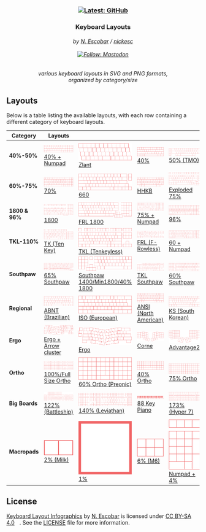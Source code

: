 <h3 align="center" >
  <!--
  github color: brightgreen
  label color: #505050
  mastodon color: #6364FF
  mozilla color: #6e008b
  box color: #F0F0F0
  -->

  <div>
    <a href="https://github.com/nickesc/keyboardLayouts"><img alt="Latest: GitHub" src="https://img.shields.io/github/last-commit/nickesc/keyboardLayouts?display_timestamp=committer&style=for-the-badge&logo=github&label=Latest&labelColor=%23505050&color=brightgreen"></a>
  </div>
  <h3 align="center">
    Keyboard Layouts
  </h3>
  
  <h6 align="center">
    by <a href="https://nickesc.github.io">N. Escobar</a> / <a href="https://github.com/nickesc">nickesc</a>
    <br><br>
    <a href="https://infosec.exchange/@nickesc"><img alt="Follow: Mastodon" src="https://img.shields.io/mastodon/follow/109578095057040584?domain=infosec.exchange&style=for-the-badge&logo=mastodon&label=Follow&labelColor=%23505050&color=%236364FF"></a>
  </h6>
  <h6 align="center">
    various keyboard layouts in SVG and PNG formats,<br>organized by category/size
  </h6>
  <div align="center">
    
  </div>
</h3>


## Layouts

Below is a table listing the available layouts, with each row containing a different category of keyboard layouts.

Category | Layouts | &nbsp;&nbsp;&nbsp;&nbsp;&nbsp;&nbsp;&nbsp;&nbsp;&nbsp;&nbsp;&nbsp;| &nbsp;&nbsp;&nbsp;&nbsp;&nbsp;&nbsp;&nbsp;&nbsp;&nbsp;&nbsp;&nbsp; | &nbsp;&nbsp;&nbsp;&nbsp;&nbsp;&nbsp;&nbsp;&nbsp;&nbsp;&nbsp;&nbsp;| &nbsp;&nbsp;&nbsp;&nbsp;&nbsp;&nbsp;&nbsp;&nbsp;&nbsp;&nbsp;&nbsp;| &nbsp;&nbsp;&nbsp;&nbsp;&nbsp;&nbsp;&nbsp;&nbsp;&nbsp;&nbsp;&nbsp;| &nbsp;&nbsp;&nbsp;&nbsp;&nbsp;&nbsp;&nbsp;&nbsp;&nbsp;&nbsp;&nbsp;| &nbsp;&nbsp;&nbsp;&nbsp;&nbsp;&nbsp;&nbsp;&nbsp;&nbsp;&nbsp;&nbsp;|&nbsp;&nbsp;&nbsp;&nbsp;&nbsp;&nbsp;&nbsp;&nbsp;&nbsp;&nbsp;&nbsp;|
-|-|-|-|-|-|-|-|-|-|
**40%-50%** | <a href='out/SVG/40%25-50%25/40%25 + Numpad.svg'><img src='out/SVG/40%25-50%25/40%25 + Numpad.svg' alt='40% + Numpad.svg'><br>40% + Numpad</a> | <a href='out/SVG/40%25-50%25/Zlant.svg'><img src='out/SVG/40%25-50%25/Zlant.svg' alt='Zlant.svg'><br>Zlant</a> | <a href='out/SVG/40%25-50%25/40%25.svg'><img src='out/SVG/40%25-50%25/40%25.svg' alt='40%.svg'><br>40%</a> | <a href='out/SVG/40%25-50%25/50%25 (TMO).svg'><img src='out/SVG/40%25-50%25/50%25 (TMO).svg' alt='50% (TMO).svg'><br>50% (TMO)</a> | <a href='out/SVG/40%25-50%25/Exploded 45%25.svg'><img src='out/SVG/40%25-50%25/Exploded 45%25.svg' alt='Exploded 45%.svg'><br>Exploded 45%</a> | <a href='out/SVG/40%25-50%25/Mini 1800-40%25 1800-1400.svg'><img src='out/SVG/40%25-50%25/Mini 1800-40%25 1800-1400.svg' alt='Mini 1800-40% 1800-1400.svg'><br>Mini 1800/40% 1800/1400</a> | <a href='out/SVG/40%25-50%25/45%25.svg'><img src='out/SVG/40%25-50%25/45%25.svg' alt='45%.svg'><br>45%</a> | <a href='out/SVG/40%25-50%25/45%25 HHKB.svg'><img src='out/SVG/40%25-50%25/45%25 HHKB.svg' alt='45% HHKB.svg'><br>45% HHKB</a> | 
**60%-75%** | <a href='out/SVG/60%25-75%25/70%25.svg'><img src='out/SVG/60%25-75%25/70%25.svg' alt='70%.svg'><br>70%</a> | <a href='out/SVG/60%25-75%25/660.svg'><img src='out/SVG/60%25-75%25/660.svg' alt='660.svg'><br>660</a> | <a href='out/SVG/60%25-75%25/HHKB.svg'><img src='out/SVG/60%25-75%25/HHKB.svg' alt='HHKB.svg'><br>HHKB</a> | <a href='out/SVG/60%25-75%25/Exploded 75%25.svg'><img src='out/SVG/60%25-75%25/Exploded 75%25.svg' alt='Exploded 75%.svg'><br>Exploded 75%</a> | <a href='out/SVG/60%25-75%25/Exploded 65%25.svg'><img src='out/SVG/60%25-75%25/Exploded 65%25.svg' alt='Exploded 65%.svg'><br>Exploded 65%</a> | <a href='out/SVG/60%25-75%25/60%25.svg'><img src='out/SVG/60%25-75%25/60%25.svg' alt='60%.svg'><br>60%</a> | <a href='out/SVG/60%25-75%25/63-64%25-GK64.svg'><img src='out/SVG/60%25-75%25/63-64%25-GK64.svg' alt='63-64%-GK64.svg'><br>63/64%/GK64</a> | <a href='out/SVG/60%25-75%25/75%25.svg'><img src='out/SVG/60%25-75%25/75%25.svg' alt='75%.svg'><br>75%</a> | <a href='out/SVG/60%25-75%25/65%25.svg'><img src='out/SVG/60%25-75%25/65%25.svg' alt='65%.svg'><br>65%</a> | 
**1800 & 96%** | <a href='out/SVG/1800 & 96%25/1800.svg'><img src='out/SVG/1800 & 96%25/1800.svg' alt='1800.svg'><br>1800</a> | <a href='out/SVG/1800 & 96%25/FRL 1800.svg'><img src='out/SVG/1800 & 96%25/FRL 1800.svg' alt='FRL 1800.svg'><br>FRL 1800</a> | <a href='out/SVG/1800 & 96%25/75%25 + Numpad.svg'><img src='out/SVG/1800 & 96%25/75%25 + Numpad.svg' alt='75% + Numpad.svg'><br>75% + Numpad</a> | <a href='out/SVG/1800 & 96%25/96%25.svg'><img src='out/SVG/1800 & 96%25/96%25.svg' alt='96%.svg'><br>96%</a> | <a href='out/SVG/1800 & 96%25/FRL 96%25.svg'><img src='out/SVG/1800 & 96%25/FRL 96%25.svg' alt='FRL 96%.svg'><br>FRL 96%</a> | <a href='out/SVG/1800 & 96%25/Compact 1800.svg'><img src='out/SVG/1800 & 96%25/Compact 1800.svg' alt='Compact 1800.svg'><br>Compact 1800</a> | 
**TKL-110%** | <a href='out/SVG/TKL-110%25/TK (Ten Key).svg'><img src='out/SVG/TKL-110%25/TK (Ten Key).svg' alt='TK (Ten Key).svg'><br>TK (Ten Key)</a> | <a href='out/SVG/TKL-110%25/TKL (Tenkeyless).svg'><img src='out/SVG/TKL-110%25/TKL (Tenkeyless).svg' alt='TKL (Tenkeyless).svg'><br>TKL (Tenkeyless)</a> | <a href='out/SVG/TKL-110%25/FRL (F-Rowless).svg'><img src='out/SVG/TKL-110%25/FRL (F-Rowless).svg' alt='FRL (F-Rowless).svg'><br>FRL (F-Rowless)</a> | <a href='out/SVG/TKL-110%25/60  + Numpad.svg'><img src='out/SVG/TKL-110%25/60  + Numpad.svg' alt='60  + Numpad.svg'><br>60  + Numpad</a> | <a href='out/SVG/TKL-110%25/100%25.svg'><img src='out/SVG/TKL-110%25/100%25.svg' alt='100%.svg'><br>100%</a> | <a href='out/SVG/TKL-110%25/110%25.svg'><img src='out/SVG/TKL-110%25/110%25.svg' alt='110%.svg'><br>110%</a> | 
**Southpaw** | <a href='out/SVG/Southpaw/65%25 Southpaw.svg'><img src='out/SVG/Southpaw/65%25 Southpaw.svg' alt='65% Southpaw.svg'><br>65% Southpaw</a> | <a href='out/SVG/Southpaw/Southpaw 1400-Min1800-40%25 1800.svg'><img src='out/SVG/Southpaw/Southpaw 1400-Min1800-40%25 1800.svg' alt='Southpaw 1400-Min1800-40% 1800.svg'><br>Southpaw 1400/Min1800/40% 1800</a> | <a href='out/SVG/Southpaw/TKL Southpaw.svg'><img src='out/SVG/Southpaw/TKL Southpaw.svg' alt='TKL Southpaw.svg'><br>TKL Southpaw</a> | <a href='out/SVG/Southpaw/60%25 Southpaw.svg'><img src='out/SVG/Southpaw/60%25 Southpaw.svg' alt='60% Southpaw.svg'><br>60% Southpaw</a> | <a href='out/SVG/Southpaw/Full Size Southpaw.svg'><img src='out/SVG/Southpaw/Full Size Southpaw.svg' alt='Full Size Southpaw.svg'><br>Full Size Southpaw</a> | <a href='out/SVG/Southpaw/40%25 Southpaw.svg'><img src='out/SVG/Southpaw/40%25 Southpaw.svg' alt='40% Southpaw.svg'><br>40% Southpaw</a> | 
**Regional** | <a href='out/SVG/Regional/ABNT (Brazilian).svg'><img src='out/SVG/Regional/ABNT (Brazilian).svg' alt='ABNT (Brazilian).svg'><br>ABNT (Brazilian)</a> | <a href='out/SVG/Regional/ISO (European).svg'><img src='out/SVG/Regional/ISO (European).svg' alt='ISO (European).svg'><br>ISO (European)</a> | <a href='out/SVG/Regional/ANSI (North American).svg'><img src='out/SVG/Regional/ANSI (North American).svg' alt='ANSI (North American).svg'><br>ANSI (North American)</a> | <a href='out/SVG/Regional/KS (South Korean).svg'><img src='out/SVG/Regional/KS (South Korean).svg' alt='KS (South Korean).svg'><br>KS (South Korean)</a> | <a href='out/SVG/Regional/JIS (Japanese).svg'><img src='out/SVG/Regional/JIS (Japanese).svg' alt='JIS (Japanese).svg'><br>JIS (Japanese)</a> | 
**Ergo** | <a href='out/SVG/Ergo/Ergo + Arrow cluster.svg'><img src='out/SVG/Ergo/Ergo + Arrow cluster.svg' alt='Ergo + Arrow cluster.svg'><br>Ergo + Arrow cluster</a> | <a href='out/SVG/Ergo/Ergo.svg'><img src='out/SVG/Ergo/Ergo.svg' alt='Ergo.svg'><br>Ergo</a> | <a href='out/SVG/Ergo/Corne.svg'><img src='out/SVG/Ergo/Corne.svg' alt='Corne.svg'><br>Corne</a> | <a href='out/SVG/Ergo/Advantage2.svg'><img src='out/SVG/Ergo/Advantage2.svg' alt='Advantage2.svg'><br>Advantage2</a> | <a href='out/SVG/Ergo/Dactyl.svg'><img src='out/SVG/Ergo/Dactyl.svg' alt='Dactyl.svg'><br>Dactyl</a> | <a href='out/SVG/Ergo/Prime E.svg'><img src='out/SVG/Ergo/Prime E.svg' alt='Prime E.svg'><br>Prime E</a> | <a href='out/SVG/Ergo/Ergodox.svg'><img src='out/SVG/Ergo/Ergodox.svg' alt='Ergodox.svg'><br>Ergodox</a> | <a href='out/SVG/Ergo/Atreus.svg'><img src='out/SVG/Ergo/Atreus.svg' alt='Atreus.svg'><br>Atreus</a> | <a href='out/SVG/Ergo/Lily58.svg'><img src='out/SVG/Ergo/Lily58.svg' alt='Lily58.svg'><br>Lily58</a> | 
**Ortho** | <a href='out/SVG/Ortho/100%25-Full Size Ortho.svg'><img src='out/SVG/Ortho/100%25-Full Size Ortho.svg' alt='100%-Full Size Ortho.svg'><br>100%/Full Size Ortho</a> | <a href='out/SVG/Ortho/60%25 Ortho (Preonic).svg'><img src='out/SVG/Ortho/60%25 Ortho (Preonic).svg' alt='60% Ortho (Preonic).svg'><br>60% Ortho (Preonic)</a> | <a href='out/SVG/Ortho/40%25 Ortho.svg'><img src='out/SVG/Ortho/40%25 Ortho.svg' alt='40% Ortho.svg'><br>40% Ortho</a> | <a href='out/SVG/Ortho/75%25 Ortho.svg'><img src='out/SVG/Ortho/75%25 Ortho.svg' alt='75% Ortho.svg'><br>75% Ortho</a> | <a href='out/SVG/Ortho/39%25 (Collide39).svg'><img src='out/SVG/Ortho/39%25 (Collide39).svg' alt='39% (Collide39).svg'><br>39% (Collide39)</a> | 
**Big Boards** | <a href='out/SVG/Big Boards/122%25 (Battleship).svg'><img src='out/SVG/Big Boards/122%25 (Battleship).svg' alt='122% (Battleship).svg'><br>122% (Battleship)</a> | <a href='out/SVG/Big Boards/140%25 (Leviathan).svg'><img src='out/SVG/Big Boards/140%25 (Leviathan).svg' alt='140% (Leviathan).svg'><br>140% (Leviathan)</a> | <a href='out/SVG/Big Boards/88 Key Piano.svg'><img src='out/SVG/Big Boards/88 Key Piano.svg' alt='88 Key Piano.svg'><br>88 Key Piano</a> | <a href='out/SVG/Big Boards/173%25 (Hyper 7).svg'><img src='out/SVG/Big Boards/173%25 (Hyper 7).svg' alt='173% (Hyper 7).svg'><br>173% (Hyper 7)</a> | <a href='out/SVG/Big Boards/Space Cadet Keyboard.svg'><img src='out/SVG/Big Boards/Space Cadet Keyboard.svg' alt='Space Cadet Keyboard.svg'><br>Space Cadet Keyboard</a> | 
**Macropads** | <a href='out/SVG/Macropads/2%25 (Milk).svg'><img src='out/SVG/Macropads/2%25 (Milk).svg' alt='2% (Milk).svg'><br>2% (Milk)</a> | <a href='out/SVG/Macropads/1%25.svg'><img src='out/SVG/Macropads/1%25.svg' alt='1%.svg'><br>1%</a> | <a href='out/SVG/Macropads/6%25 (M6).svg'><img src='out/SVG/Macropads/6%25 (M6).svg' alt='6% (M6).svg'><br>6% (M6)</a> | <a href='out/SVG/Macropads/Numpad + 4%25.svg'><img src='out/SVG/Macropads/Numpad + 4%25.svg' alt='Numpad + 4%.svg'><br>Numpad + 4%</a> | <a href='out/SVG/Macropads/Numpad.svg'><img src='out/SVG/Macropads/Numpad.svg' alt='Numpad.svg'><br>Numpad</a> | <a href='out/SVG/Macropads/10%25 (M10).svg'><img src='out/SVG/Macropads/10%25 (M10).svg' alt='10% (M10).svg'><br>10% (M10)</a> | <a href='out/SVG/Macropads/4%25-Arrows (Paw).svg'><img src='out/SVG/Macropads/4%25-Arrows (Paw).svg' alt='4%-Arrows (Paw).svg'><br>4%/Arrows (Paw)</a> | 


## License

[Keyboard Layout Infographics](https://github.com/nickesc/KeyboardLayouts) by [N. Escobar](https://github.com/nickesc) is licensed under [CC BY-SA 4.0](https://creativecommons.org/licenses/by-sa/4.0/)
<img style="height:22px!important;margin-left:3px;vertical-align:text-bottom;" src="https://mirrors.creativecommons.org/presskit/icons/cc.svg" alt=""><img style="height:22px!important;margin-left:3px;vertical-align:text-bottom;" src="https://mirrors.creativecommons.org/presskit/icons/by.svg" alt=""><img style="height:22px!important;margin-left:3px;vertical-align:text-bottom;" src="https://mirrors.creativecommons.org/presskit/icons/sa.svg" alt=""></a>. See the <a href="/LICENSE">LICENSE</a> file for more information.</p>

